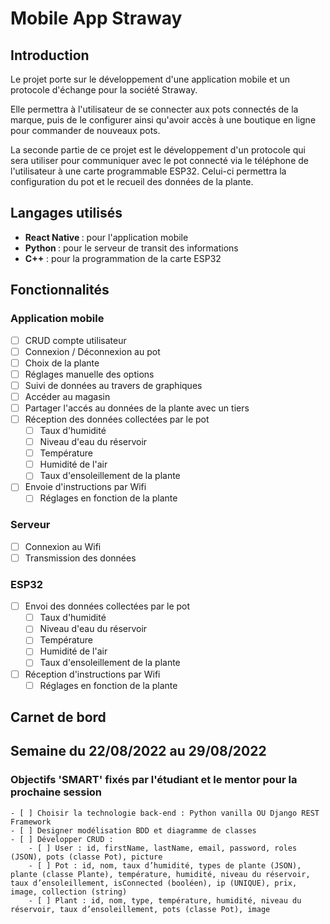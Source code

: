 # Mobile App Straway

## Introduction
Le projet porte sur le développement d'une application mobile et un protocole d'échange pour la société Straway.

 Elle permettra à l'utilisateur de se connecter aux pots connectés de la marque, puis de le configurer ainsi qu'avoir accès à une boutique en ligne pour commander de nouveaux pots.
 
La seconde partie de ce projet est le développement d'un protocole qui sera utiliser pour communiquer avec le pot connecté via le téléphone de l'utilisateur à une carte programmable ESP32. Celui-ci permettra la configuration du pot et le recueil des données de la plante. 
## Langages utilisés

 - <b>React Native </b> : pour l'application mobile
 - <b>Python </b> : pour le serveur de transit des informations
 - <b>C++</b> : pour la programmation de la carte ESP32
## Fonctionnalités 
### Application mobile
 - [ ] CRUD compte utilisateur
 - [ ] Connexion / Déconnexion au pot
 - [ ] Choix de la plante
 - [ ] Réglages manuelle des options
 - [ ] Suivi de données au travers de graphiques
 - [ ] Accéder au magasin
 - [ ] Partager l'accés au données de la plante avec un tiers
 - [ ] Réception des données collectées par le pot
	 - [ ] Taux d'humidité
	 - [ ] Niveau d'eau du réservoir
	 - [ ] Température 
	 - [ ] Humidité de l'air
	 - [ ] Taux d'ensoleillement de la plante
 - [ ] Envoie d'instructions par Wifi
	 - [ ] Réglages en fonction de la plante

### Serveur
- [ ] Connexion au Wifi
- [ ] Transmission des données

### ESP32 
- [ ] Envoi des données collectées par le pot
	 - [ ] Taux d'humidité
	 - [ ] Niveau d'eau du réservoir
	 - [ ] Température 
	 - [ ] Humidité de l'air
	 - [ ] Taux d'ensoleillement de la plante
 - [ ] Réception d'instructions par Wifi
	 - [ ] Réglages en fonction de la plante

## Carnet de bord
Semaine du 22/08/2022 au 29/08/2022
--

### Objectifs 'SMART' fixés par l'étudiant et le mentor pour la prochaine session
    - [ ] Choisir la technologie back-end : Python vanilla OU Django REST Framework 
    - [ ] Designer modélisation BDD et diagramme de classes 
    - [ ] Développer CRUD :
        - [ ] User : id, firstName, lastName, email, password, roles (JSON), pots (classe Pot), picture 
        - [ ] Pot : id, nom, taux d’humidité, types de plante (JSON), plante (classe Plante), température, humidité, niveau du réservoir, taux d’ensoleillement, isConnected (booléen), ip (UNIQUE), prix, image, collection (string) 
        - [ ] Plant : id, nom, type, température, humidité, niveau du réservoir, taux d’ensoleillement, pots (classe Pot), image
